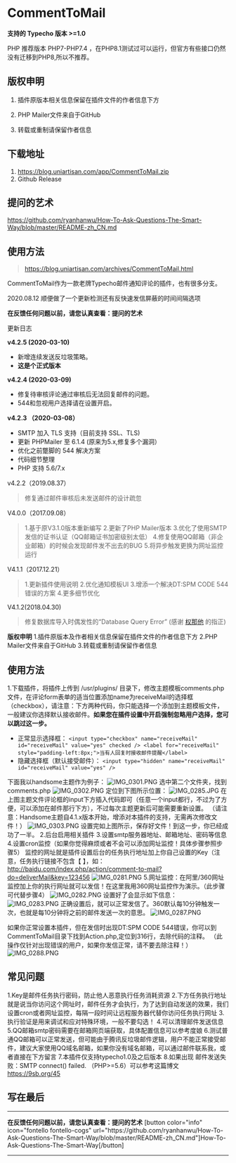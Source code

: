 # CommentToMail

**支持的 Typecho 版本 >=1.0**

PHP 推荐版本 PHP7-PHP7.4 ，在PHP8.1测试过可以运行，但官方有些接口仍然没有迁移到PHP8,所以不推荐。

## 版权申明

1. 插件原版本相关信息保留在插件文件的作者信息下方

2. PHP Mailer文件来自于GitHub

3. 转载或重制请保留作者信息


## 下载地址
1. https://blog.uniartisan.com/app/CommentToMail.zip
2. Github Release 

## 提问的艺术
https://github.com/ryanhanwu/How-To-Ask-Questions-The-Smart-Way/blob/master/README-zh_CN.md

## 使用方法
>https://blog.uniartisan.com/archives/CommentToMail.html


CommentToMail作为一款老牌Typecho邮件通知评论的插件，也有很多分支。

2020.08.12 顺便做了一个更新检测还有反快速发信屏蔽的时间间隔选项


**在反馈任何问题以前，请您认真查看：提问的艺术**

更新日志

**v4.2.5 (2020-03-10)**

- 新增连续发送反垃圾策略。
- **这是个正式版本**



**v4.2.4 (2020-03-09)**

- 修复待审核评论通过审核后无法回复邮件的问题。
- 544和忽视用户选择请在设置开启。

**v4.2.3 （2020-03-08）**

- SMTP 加入 TLS 支持（目前支持 SSL、TLS)
- 更新 PHPMailer 至 6.1.4 (原来为5.x,修复多个漏洞）
- 优化之前蹩脚的 544 解决方案
- 代码细节整理
- PHP 支持 5.6/7.x

v4.2.2（2019.08.37）

> 修复通过邮件审核后未发送邮件的设计疏忽

V4.0.0（2017.09.08）

> 1.基于原V3.1.0版本重新编写
> 2.更新了PHP Mailer版本
> 3.优化了使用SMTP发信的证书认证（QQ邮箱证书加密级别太低）
> 4.修复使用QQ邮箱（非企业邮箱）的时候会发现邮件发不出去的BUG
> 5.将异步触发更换为网址监控运行

V4.1.1（2017.12.21）

> 1.更新插件使用说明
> 2.优化通知模板UI
> 3.增添一个解决DT:SPM CODE 544错误的方案
> 4.更多细节优化

V4.1.2(2018.04.30)

> 修复数据库导入时偶发性的“Database Query Error” (感谢 [权那他][1] 的指正)



**版权申明**
1.插件原版本及作者相关信息保留在插件文件的作者信息下方
2.PHP Mailer文件来自于GitHub
3.转载或重制请保留作者信息

## 使用方法

1.下载插件，将插件上传到 /usr/plugins/ 目录下，修改主题模板comments.php文件，在评论form表单的适当位置添加name为receiveMail的选择框（checkbox），请注意：下方两种代码，你只能选择一个添加到主题模板文件，一般建议你选择默认接收邮件。**如果您在插件设置中开启强制忽略用户选择，您可以跳过这一步。**

- 正常显示选择框：
  `<input type="checkbox" name="receiveMail" id="receiveMail" value="yes" checked /> <label for="receiveMail" style="padding-left:8px;">当有人回复时接收邮件提醒</label>`
- 隐藏选择框（默认接受邮件）：
  `<input type="hidden" name="receiveMail" id="receiveMail" value="yes" />`

下面我以handsome主题作为例子：
![IMG_0301.PNG][2]
选中第二个文件夹，找到comments.php
![IMG_0302.PNG][3]
定位到下图所示位置：
![IMG_0285.JPG][4]
在上图主题文件评论框的input下方插入代码即可（任意一个input都行，不过为了方便，可以添加在邮件那行下方），不过每次主题更新后可能需要重新设置。
（请注意：Handsome主题自4.1.x版本开始，增添对本插件的支持，无需再次修改文件！）
![IMG_0303.PNG][5]
设置完如上图所示，保存好文件！到这一步，你已经成功了一半。
2.后台启用相关插件
3.设置smtp服务器地址、邮箱地址、密码等信息
4.设置cron监控（如果你觉得麻烦或者不会可以添加网址监控！具体步骤参照步骤5）
监控的网址就是插件设置后台的任务执行地址加上你自己设置的Key（注意，任务执行链接不包含【 】，如：http://baidu.com/index.php/action/comment-to-mail?do=deliverMail&key=123456
![IMG_0281.PNG][6]
5.网址监控：在阿里/360网址监控加上你的执行网址就可以发信！在这里我用360网址监控作为演示。（此步骤可代替步骤4）
![IMG_0282.PNG][7]
设置好了会显示如下信息：
![IMG_0283.PNG][8]
正确设置后，就可以正常发信了。360默认每10分钟触发一次，也就是每10分钟将之前的邮件发送一次的意思。
![IMG_0287.PNG][9]

如果你正常设置本插件，但在发信时出现DT:SPM CODE 544错误，你可以到CommentToMail目录下找到Action.php,定位到316行，去除代码的注释。
（此操作仅针对出现错误的用户，如果你发信正常，请不要去除注释！）
![IMG_0288.PNG][10]

## 常见问题

1.Key是邮件任务执行密码，防止他人恶意执行任务消耗资源
2.下方任务执行地址就是说当你访问这个网址时，邮件任务才会执行，为了达到自动发送的效果，我们设置cron或者网址监控，每隔一段时间让远程服务器代替你访问任务执行网址
3.执行验证是用来调试和应对特殊环境，一般不要勾选！
4.可以清理邮件发送信息
5.QQ邮箱smtp密码需要在邮箱网页端获取，具体配置信息可以参考度娘
6.测试普通QQ邮箱可以正常发送，但可能由于腾讯反垃圾邮件逻辑，用户不能正常接受邮件，建议大家使用QQ域名邮箱，如果你没有域名邮箱，可以通过邮件联系我，或者直接在下方留言
7.本插件仅支持typecho1.0及之后版本
8.如果出现 邮件发送失败：SMTP connect() failed. （PHP>=5.6）可以参考这篇博文 https://9sb.org/45

## 写在最后

---

**在反馈任何问题以前，请您认真查看：提问的艺术**
[button color="info" icon="fontello fontello-cogs" url="https:\/\/github.com\/ryanhanwu\/How-To-Ask-Questions-The-Smart-Way\/blob\/master\/README-zh_CN.md"]How-To-Ask-Questions-The-Smart-Way[/button]

---

[1]: https://krait.cn/
[2]: https://blog.uniartisan.com/usr/uploads/2017/10/3483950311.png
[3]: https://blog.uniartisan.com/usr/uploads/2017/10/1923621872.png
[4]: https://blog.uniartisan.com/usr/uploads/2017/10/4292525936.jpg
[5]: https://blog.uniartisan.com/usr/uploads/2017/10/2980327494.png
[6]: https://blog.uniartisan.com/usr/uploads/2017/10/2199260941.png
[7]: https://blog.uniartisan.com/usr/uploads/2017/10/2123489929.png
[8]: https://blog.uniartisan.com/usr/uploads/2017/10/3967795832.png
[9]: https://blog.uniartisan.com/usr/uploads/2017/10/1972513749.png
[10]: https://blog.uniartisan.com/usr/uploads/2017/12/2407010643.png
